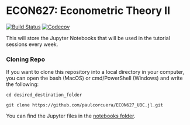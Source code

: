 # ECON627: Econometric Theory II 

[![Build Status](https://travis-ci.com/paulcorcuera/ECON627_UBC.jl.svg?branch=master)](https://travis-ci.com/paulcorcuera/ECON627_UBC.jl)
[![Codecov](https://codecov.io/gh/paulcorcuera/ECON627_UBC.jl/branch/master/graph/badge.svg)](https://codecov.io/gh/paulcorcuera/ECON627_UBC.jl)

This will store the Jupyter Notebooks that will be used in the tutorial sessions every week. 

### Cloning Repo

If you want to clone this repository into a local directory in your computer, you can open the bash (MacOS) or cmd/PowerShell (Windows)
and write the following:

``
cd desired_destination_folder
``

``
git clone https://github.com/paulcorcuera/ECON627_UBC.jl.git
``

You can find the Jupyter files in the [notebooks folder](https://github.com/paulcorcuera/ECON627_UBC.jl/tree/master/notebooks).
